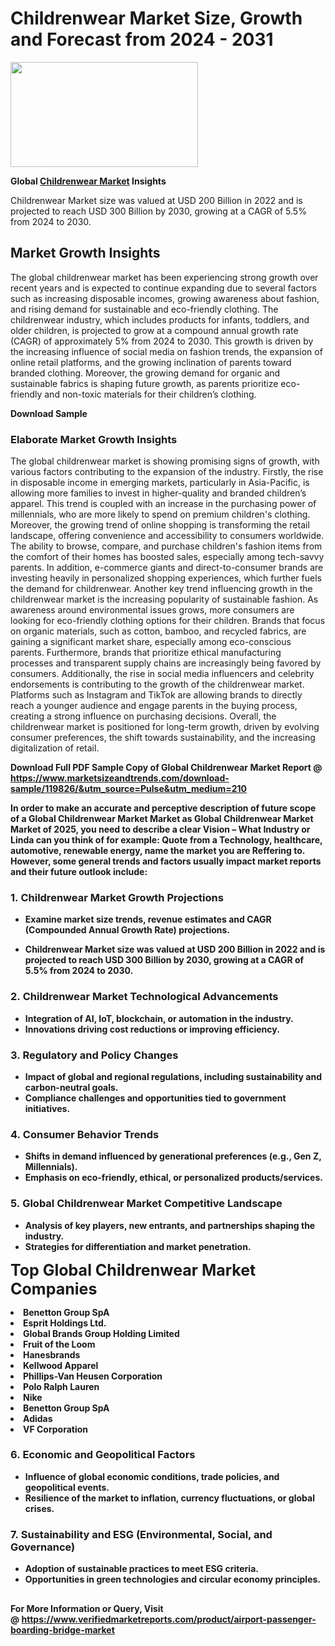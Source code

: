 <H1>Childrenwear Market Size, Growth and Forecast from 2024 - 2031</H1><img class="aligncenter size-medium wp-image-584254" src="https://thirdeyenews.in/wp-content/uploads/2024/09/Global-Market-Research-300x168.jpeg" alt="" width="300" height="168" /><p><strong>Global&nbsp;<a href="https://www.marketsizeandtrends.com/download-sample/119826/&amp;utm_source=Pulse&amp;utm_medium=210">Childrenwear Market</a> Insights</strong></p><p>Childrenwear Market size was valued at USD 200 Billion in 2022 and is projected to reach USD 300 Billion by 2030, growing at a CAGR of 5.5% from 2024 to 2030.</p><p><h2>Market Growth Insights</h2> The global childrenwear market has been experiencing strong growth over recent years and is expected to continue expanding due to several factors such as increasing disposable incomes, growing awareness about fashion, and rising demand for sustainable and eco-friendly clothing. The childrenwear industry, which includes products for infants, toddlers, and older children, is projected to grow at a compound annual growth rate (CAGR) of approximately 5% from 2024 to 2030. This growth is driven by the increasing influence of social media on fashion trends, the expansion of online retail platforms, and the growing inclination of parents toward branded clothing. Moreover, the growing demand for organic and sustainable fabrics is shaping future growth, as parents prioritize eco-friendly and non-toxic materials for their children’s clothing. <p><strong>Download Sample</strong></p> <h3>Elaborate Market Growth Insights</h3> The global childrenwear market is showing promising signs of growth, with various factors contributing to the expansion of the industry. Firstly, the rise in disposable income in emerging markets, particularly in Asia-Pacific, is allowing more families to invest in higher-quality and branded children’s apparel. This trend is coupled with an increase in the purchasing power of millennials, who are more likely to spend on premium children's clothing. Moreover, the growing trend of online shopping is transforming the retail landscape, offering convenience and accessibility to consumers worldwide. The ability to browse, compare, and purchase children's fashion items from the comfort of their homes has boosted sales, especially among tech-savvy parents. In addition, e-commerce giants and direct-to-consumer brands are investing heavily in personalized shopping experiences, which further fuels the demand for childrenwear. Another key trend influencing growth in the childrenwear market is the increasing popularity of sustainable fashion. As awareness around environmental issues grows, more consumers are looking for eco-friendly clothing options for their children. Brands that focus on organic materials, such as cotton, bamboo, and recycled fabrics, are gaining a significant market share, especially among eco-conscious parents. Furthermore, brands that prioritize ethical manufacturing processes and transparent supply chains are increasingly being favored by consumers. Additionally, the rise in social media influencers and celebrity endorsements is contributing to the growth of the childrenwear market. Platforms such as Instagram and TikTok are allowing brands to directly reach a younger audience and engage parents in the buying process, creating a strong influence on purchasing decisions. Overall, the childrenwear market is positioned for long-term growth, driven by evolving consumer preferences, the shift towards sustainability, and the increasing digitalization of retail. <p><strong></p><p><span class=""><strong>Download Full PDF Sample Copy of Global Childrenwear Market Report</strong> @ <a href="https://www.marketsizeandtrends.com/download-sample/119826/&amp;utm_source=Pulse&amp;utm_medium=210" target="_blank">https://www.marketsizeandtrends.com/download-sample/119826/&amp;utm_source=Pulse&amp;utm_medium=210</a></span></p><p>In order to make an accurate and perceptive description of future scope of a Global&nbsp;Childrenwear Market Market as Global&nbsp;Childrenwear Market Market of 2025, you need to describe a clear Vision &ndash; What Industry or Linda can you think of for example: Quote from a Technology, healthcare, automotive, renewable energy, name the market you are Reffering to. However, some general trends and factors usually impact market reports and their future outlook include:</p><h3>1.&nbsp;<strong>Childrenwear Market Growth Projections</strong></h3><ul><li>Examine market size trends, revenue estimates and CAGR (Compounded Annual Growth Rate) projections.</li><li><p>Childrenwear Market size was valued at USD 200 Billion in 2022 and is projected to reach USD 300 Billion by 2030, growing at a CAGR of 5.5% from 2024 to 2030.</p></li></ul><h3>2.&nbsp;<strong>Childrenwear Market Technological Advancements</strong></h3><ul><li>Integration of AI, IoT, blockchain, or automation in the industry.</li><li>Innovations driving cost reductions or improving efficiency.</li></ul><h3>3.&nbsp;<strong>Regulatory and Policy Changes</strong></h3><ul><li>Impact of global and regional regulations, including sustainability and carbon-neutral goals.</li><li>Compliance challenges and opportunities tied to government initiatives.</li></ul><h3>4.&nbsp;<strong>Consumer Behavior Trends</strong></h3><ul><li>Shifts in demand influenced by generational preferences (e.g., Gen Z, Millennials).</li><li>Emphasis on eco-friendly, ethical, or personalized products/services.</li></ul><h3>5.&nbsp;<strong>Global Childrenwear Market Competitive Landscape</strong></h3><ul><li>Analysis of key players, new entrants, and partnerships shaping the industry.</li><li>Strategies for differentiation and market penetration.</li></ul><p data-pm-slice="1 1 []"><span style="color: inherit; font-family: inherit; font-size: 25px;">Top Global Childrenwear Market Companies</span></p><div class="" data-test-id=""><p><li>Benetton Group SpA</li><li> Esprit Holdings Ltd.</li><li> Global Brands Group Holding Limited</li><li> Fruit of the Loom</li><li> Hanesbrands</li><li> Kellwood Apparel</li><li> Phillips-Van Heusen Corporation</li><li> Polo Ralph Lauren</li><li> Nike</li><li> Benetton Group SpA</li><li> Adidas</li><li> VF Corporation</li></p></div><h3>6.&nbsp;<strong>Economic and Geopolitical Factors</strong></h3><ul><li>Influence of global economic conditions, trade policies, and geopolitical events.</li><li>Resilience of the market to inflation, currency fluctuations, or global crises.</li></ul><h3>7.&nbsp;<strong>Sustainability and ESG (Environmental, Social, and Governance)</strong></h3><ul><li>Adoption of sustainable practices to meet ESG criteria.</li><li>Opportunities in green technologies and circular economy principles.</li></ul><h2><strong style="font-size: 14px;">For More Information or Query, Visit @&nbsp;</strong><a style="background-color: #ffffff; font-size: 14px;" href="https://www.marketsizeandtrends.com/report/childrenwear-market/" target="_blank">https://www.verifiedmarketreports.com/product/airport-passenger-boarding-bridge-market</a></h2>
